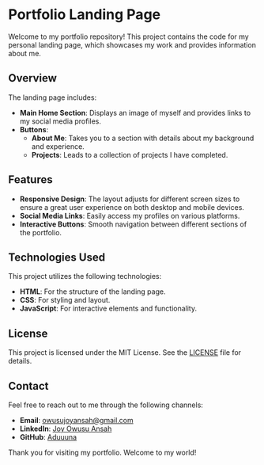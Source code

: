 # Portfolio Landing Page

Welcome to my portfolio repository! This project contains the code for my personal landing page, which showcases my work and provides information about me.

## Overview

The landing page includes:

- **Main Home Section**: Displays an image of myself and provides links to my social media profiles.
- **Buttons**:
  - **About Me**: Takes you to a section with details about my background and experience.
  - **Projects**: Leads to a collection of projects I have completed.

## Features

- **Responsive Design**: The layout adjusts for different screen sizes to ensure a great user experience on both desktop and mobile devices.
- **Social Media Links**: Easily access my profiles on various platforms.
- **Interactive Buttons**: Smooth navigation between different sections of the portfolio.

## Technologies Used

This project utilizes the following technologies:
- **HTML**: For the structure of the landing page.
- **CSS**: For styling and layout.
- **JavaScript**: For interactive elements and functionality.

## License

This project is licensed under the MIT License. See the [LICENSE](LICENSE) file for details.

## Contact

Feel free to reach out to me through the following channels:
- **Email**: [owusujoyansah@gmail.com](mailto:owusujoyansah@gmail.com)
- **LinkedIn**: [Joy Owusu Ansah](https://www.linkedin.com/in/joy-owusu-ansah-956b01244/)
- **GitHub**: [Aduuuna](https://github.com/aduuuna)

Thank you for visiting my portfolio. Welcome to my world!

